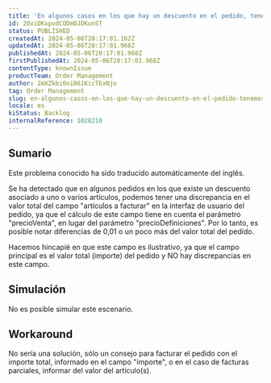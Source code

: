 ```yaml
---
title: 'En algunos casos en los que hay un descuento en el pedido, tenemos una discrepancia en el valor total del campo Artículos a facturar en la interfaz de usuario del pedido.'
id: 20xiOKxpvdCODmDJDKunST
status: PUBLISHED
createdAt: 2024-05-06T20:17:01.162Z
updatedAt: 2024-05-06T20:17:01.968Z
publishedAt: 2024-05-06T20:17:01.968Z
firstPublishedAt: 2024-05-06T20:17:01.968Z
contentType: knownIssue
productTeam: Order Management
author: 2mXZkbi0oi061KicTExNjo
tag: Order Management
slug: en-algunos-casos-en-los-que-hay-un-descuento-en-el-pedido-tenemos-una-discrepancia-en-el-valor-total-del-campo-articulos-a-facturar-en-la-interfaz-de-usuario-del-pedido
locale: es
kiStatus: Backlog
internalReference: 1028210
---
```


## Sumario

<div class="alert alert-info">
  <p>Este problema conocido ha sido traducido automáticamente del inglés.</p>
</div>


Se ha detectado que en algunos pedidos en los que existe un descuento asociado a uno o varios artículos, podemos tener una discrepancia en el valor total del campo "artículos a facturar" en la interfaz de usuario del pedido, ya que el cálculo de este campo tiene en cuenta el parámetro "precioVenta", en lugar del parámetro "precioDefiniciones". Por lo tanto, es posible notar diferencias de 0,01 o un poco más del valor total del pedido.

Hacemos hincapié en que este campo es ilustrativo, ya que el campo principal es el valor total (importe) del pedido y NO hay discrepancias en este campo.


##

## Simulación


No es posible simular este escenario.



## Workaround


No sería una solución, sólo un consejo para facturar el pedido con el importe total, informado en el campo "importe", o en el caso de facturas parciales, informar del valor del artículo(s).






